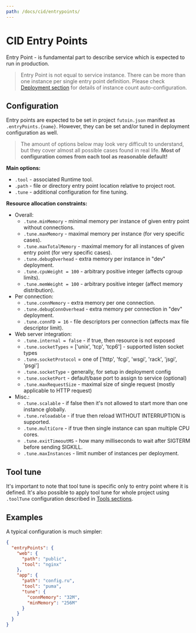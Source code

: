 ```yaml
---
path: /docs/cid/entrypoints/
---
```


# CID Entry Points

Entry Point - is fundamental part to describe service which is expected to
run in production.

> Entry Point is not equal to service instance. There can
be more than one instance per single entry point definition. Please check
[Deployment section](/docs/cid/deploy/) for details of instance count
auto-configuration.

## Configuration

Entry points are expected to be set in project `futoin.json` manifest
as `.entryPoints.{name}`. However, they can be set and/or tuned in
deployment configuration as well.

> The amount of options below may look very difficult to understand, but they cover almost all
possible cases found in real life. **Most of configuration comes from each tool as reasonable default!**

**Main options:**

* `.tool` - associated Runtime tool.
* `.path` - file or directory entry point location relative to project root.
* `.tune` - additional configuration for fine tuning.

**Resource allocation constraints:**

* Overall:
    * `.tune.minMemory` - minimal memory per instance of given entry point without connections.
    * `.tune.maxMemory` - maximal memory per instance (for very specific cases).
    * `.tune.maxTotalMemory` - maximal memory for all instances of given entry point (for very specific cases).
    * `.tune.debugOverhead` - extra memory per instance in "dev" deployment.
    * `.tune.cpuWeight = 100` - arbitrary positive integer (affects cgroup limits).
    * `.tune.memWeight = 100` - arbitrary positive integer (affect memory distribution).
* Per connection:
    * `.tune.connMemory` - extra memory per one connection.
    * `.tune.debugConnOverhead` - extra memory per connection in "dev" deployment.
    * `.tune.connFD = 16` - file descriptors per connection (affects max file descriptor limit).
* Web server integration:
    * `.tune.internal = false` - if true, then resource is not exposed
    * `.tune.socketTypes` = ['unix', 'tcp', 'tcp6'] - supported listen socket types
    * `.tune.socketProtocol` = one of ['http', 'fcgi', 'wsgi', 'rack', 'jsgi', 'psgi']
    * `.tune.socketType` - generally, for setup in deployment config
    * `.tune.socketPort` - default/base port to assign to service (optional)
    * `.tune.maxRequestSize` - maximal size of single request (mostly applicable to HTTP request)
* Misc.:
    * `.tune.scalable` - if false then it's not allowed to start more than one instance globally.
    * `.tune.reloadable` - if true then reload WITHOUT INTERRUPTION is supported.
    * `.tune.multiCore` - if true then single instance can span multiple CPU cores.
    * `.tune.exitTimeoutMS` - how many milliseconds to wait after SIGTERM before sending SIGKILL.
    * `.tune.maxInstances` - limit number of instances per deployment.

## Tool tune

It's important to note that tool tune is specific only to entry point where it is defined. It's
also possible to apply tool tune for whole project using `.toolTune` configuration described
in [Tools sections](/docs/cid/tools/).

## Examples

A typical configuration is much simpler:

```json
{
  "entryPoints": {
    "web": {
      "path": "public",
      "tool": "nginx"
    },
    "app": {
      "path": "config.ru",
      "tool": "puma",
      "tune": {
        "connMemory": "32M",
        "minMemory": "256M"
      }
    }
  }
}
```

